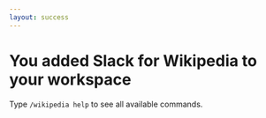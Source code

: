 ```yaml
---
layout: success
---
```


# You added Slack for Wikipedia to your workspace

Type `/wikipedia help` to see all available commands.